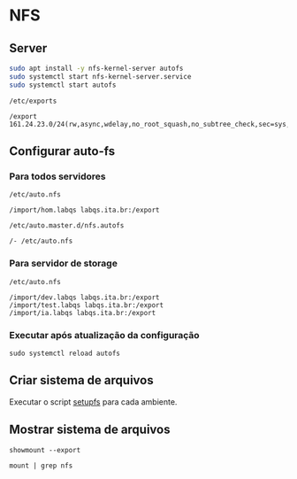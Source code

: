 # NFS

## Server

```sh
sudo apt install -y nfs-kernel-server autofs
sudo systemctl start nfs-kernel-server.service
sudo systemctl start autofs
```

`/etc/exports`

```
/export       	161.24.23.0/24(rw,async,wdelay,no_root_squash,no_subtree_check,sec=sys,rw,secure,no_root_squash,no_all_squash)
```


##  Configurar auto-fs

### Para todos servidores

`/etc/auto.nfs`

```
/import/hom.labqs labqs.ita.br:/export
```

`/etc/auto.master.d/nfs.autofs`

```
/- /etc/auto.nfs
```

### Para servidor de storage

`/etc/auto.nfs`

```
/import/dev.labqs labqs.ita.br:/export
/import/test.labqs labqs.ita.br:/export
/import/ia.labqs labqs.ita.br:/export
```

### Executar após atualização da configuração

```
sudo systemctl reload autofs
```


## Criar sistema de arquivos

Executar o script [setupfs](./fs/setupfs) para cada ambiente.


## Mostrar sistema de arquivos

```
showmount --export
```

```
mount | grep nfs
```